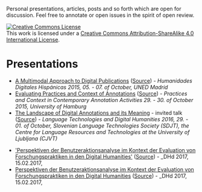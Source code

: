 Personal presentations, articles, posts and so forth which are open for discussion. Feel free to annotate or open issues in the spirit of open review.

<a rel="license" href="http://creativecommons.org/licenses/by-sa/4.0/"><img alt="Creative Commons License" style="border-width:0" src="https://i.creativecommons.org/l/by-sa/4.0/88x31.png" /></a><br />This work is licensed under a <a rel="license" href="http://creativecommons.org/licenses/by-sa/4.0/">Creative Commons Attribution-ShareAlike 4.0 International License</a>.

# Presentations

- [A Multimodal Approach to Digital
  Publications](http://nowalkowski.de/slides/hdh2015/)
  ([Source](presentations/hdh2015.md)) - *Humanidades Digitales Hispánicas
  2015, 05. - 07. of October, UNED Madrid*
- [Evaluating Practices and Context of
  Annotations](http://nowalkowski.de/slides/ws-anno-ii/)
  ([Source](presentations/context_and_practices_of_annotations.md)) -
  *Practices and Context in Contemporary Annotation Activities 29. - 30. of
  October 2015, University of Hamburg*
- [The Landscape of Digital Annotations and its
  Meaning](http://nowalkowski.de/slides/ltdh2016/) - invited talk
  ([Source](presentations/LTDH2016/index.html)) - _Language Technologies and
  Digital Humanities 2016, 29. - 01. of October, Slovenian Language
  Technologies Society (SDJT), the Centre for Language Resources and
  Technologies at the University of Ljubljana (CJVT)_ 

<!-- Wissensspeicherpräsentation -->
- ['Perspektiven der Benutzeraktionsanalyse im Kontext der Evaluation von Forschungspraktiken in den Digital Humanities'](http://nowalkowski.de/slides/dhd-2017/) ([Source](presentations/dhd-2017/index.html)) - _DHd 2017, 15.02.2017, 
- [Perspektiven der Benutzeraktionsanalyse im Kontext der Evaluation von Forschungspraktiken in den Digital Humanities](http://nowalkowski.de/slides/dhd-2017/) ([Source](presentations/dhd-2017/index.html)) - _DHd 2017, 15.02.2017, 
